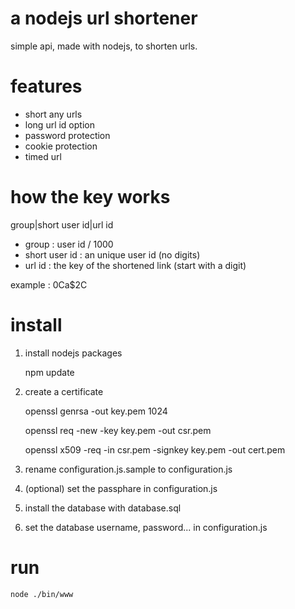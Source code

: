 a nodejs url shortener
=============================
simple api, made with nodejs, to shorten urls.


features
=============================
- short any urls
- long url id option
- password protection
- cookie protection
- timed url


how the key works
=============================
group|short user id|url id

- group : user id / 1000
- short user id : an unique user id (no digits)
- url id : the key of the shortened link (start with a digit)

example : 0Ca$2C


install
=============================
1) install nodejs packages

	npm update



2) create a certificate

	openssl genrsa -out key.pem 1024

	openssl req -new -key key.pem -out csr.pem

	openssl x509 -req -in csr.pem -signkey key.pem -out cert.pem



3) rename configuration.js.sample to configuration.js   



4) (optional) set the passphare in configuration.js



5) install the database with database.sql



6) set the database username, password... in configuration.js


run
=============================

    node ./bin/www
